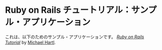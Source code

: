 # Ruby on Rails チュートリアル：サンプル・アプリケーション

これは、以下のためのサンプル・アプリケーションです。
[*Ruby on Rails Tutorial*](http://railstutorial.jp/)
by [Michael Hartl](http://michaelhartl.com/).